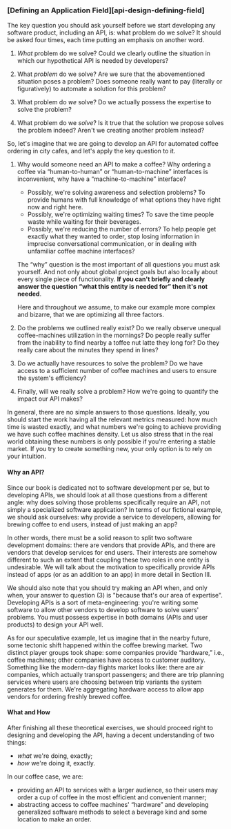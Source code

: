 ### [Defining an Application Field][api-design-defining-field]

The key question you should ask yourself before we start developing any software product, including an API, is: what problem do we solve? It should be asked four times, each time putting an emphasis on another word.

  1. *What* problem do we solve? Could we clearly outline the situation in which our hypothetical API is needed by developers?

  2. What *problem* do we solve? Are we sure that the abovementioned situation poses a problem? Does someone really want to pay (literally or figuratively) to automate a solution for this problem?

  3. What problem do *we* solve? Do we actually possess the expertise to solve the problem?

  4. What problem do we *solve*? Is it true that the solution we propose solves the problem indeed? Aren't we creating another problem instead?

So, let's imagine that we are going to develop an API for automated coffee ordering in city cafes, and let's apply the key question to it.

  1. Why would someone need an API to make a coffee? Why ordering a coffee via “human-to-human” or “human-to-machine” interfaces is inconvenient, why have a “machine-to-machine” interface?

      * Possibly, we're solving awareness and selection problems? To provide humans with full knowledge of what options they have right now and right here.
      * Possibly, we're optimizing waiting times? To save the time people waste while waiting for their beverages.
      * Possibly, we're reducing the number of errors? To help people get exactly what they wanted to order, stop losing information in imprecise conversational communication, or in dealing with unfamiliar coffee machine interfaces?

      The “why” question is the most important of all questions you must ask yourself. And not only about global project goals but also locally about every single piece of functionality. **If you can't briefly and clearly answer the question “what this entity is needed for” then it's not needed**.
  
      Here and throughout we assume, to make our example more complex and bizarre, that we are optimizing all three factors.

  2. Do the problems we outlined really exist? Do we really observe unequal coffee-machines utilization in the mornings? Do people really suffer from the inability to find nearby a toffee nut latte they long for? Do they really care about the minutes they spend in lines?

  3. Do we actually have resources to solve the problem? Do we have access to a sufficient number of coffee machines and users to ensure the system's efficiency?

  4. Finally, will we really solve a problem? How we're going to quantify the impact our API makes? 

In general, there are no simple answers to those questions. Ideally, you should start the work having all the relevant metrics measured: how much time is wasted exactly, and what numbers we're going to achieve providing we have such coffee machines density. Let us also stress that in the real world obtaining these numbers is only possible if you're entering a stable market. If you try to create something new, your only option is to rely on your intuition.

#### Why an API?

Since our book is dedicated not to software development per se, but to developing APIs, we should look at all those questions from a different angle: why does solving those problems specifically require an API, not simply a specialized software application? In terms of our fictional example, we should ask ourselves: why provide a service to developers, allowing for brewing coffee to end users, instead of just making an app?

In other words, there must be a solid reason to split two software development domains: there are vendors that provide APIs, and there are vendors that develop services for end users. Their interests are somehow different to such an extent that coupling these two roles in one entity is undesirable. We will talk about the motivation to specifically provide APIs instead of apps (or as an addition to an app) in more detail in Section III.

We should also note that you should try making an API when, and only when, your answer to question (3) is "because that's our area of expertise". Developing APIs is a sort of meta-engineering: you're writing some software to allow other vendors to develop software to solve users' problems. You must possess expertise in both domains (APIs and user products) to design your API well.

As for our speculative example, let us imagine that in the nearby future, some tectonic shift happened within the coffee brewing market. Two distinct player groups took shape: some companies provide “hardware,” i.e., coffee machines; other companies have access to customer auditory. Something like the modern-day flights market looks like: there are air companies, which actually transport passengers; and there are trip planning services where users are choosing between trip variants the system generates for them. We're aggregating hardware access to allow app vendors for ordering freshly brewed coffee.

#### What and How

After finishing all these theoretical exercises, we should proceed right to designing and developing the API, having a decent understanding of two things:
  * *what* we're doing, exactly;
  * *how* we're doing it, exactly.

In our coffee case, we are:
  * providing an API to services with a larger audience, so their users may order a cup of coffee in the most efficient and convenient manner;
  * abstracting access to coffee machines' “hardware” and developing generalized software methods to select a beverage kind and some location to make an order.
